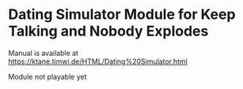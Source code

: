 # Dating Simulator Module for Keep Talking and Nobody Explodes

Manual is available at https://ktane.timwi.de/HTML/Dating%20Simulator.html

Module not playable yet
